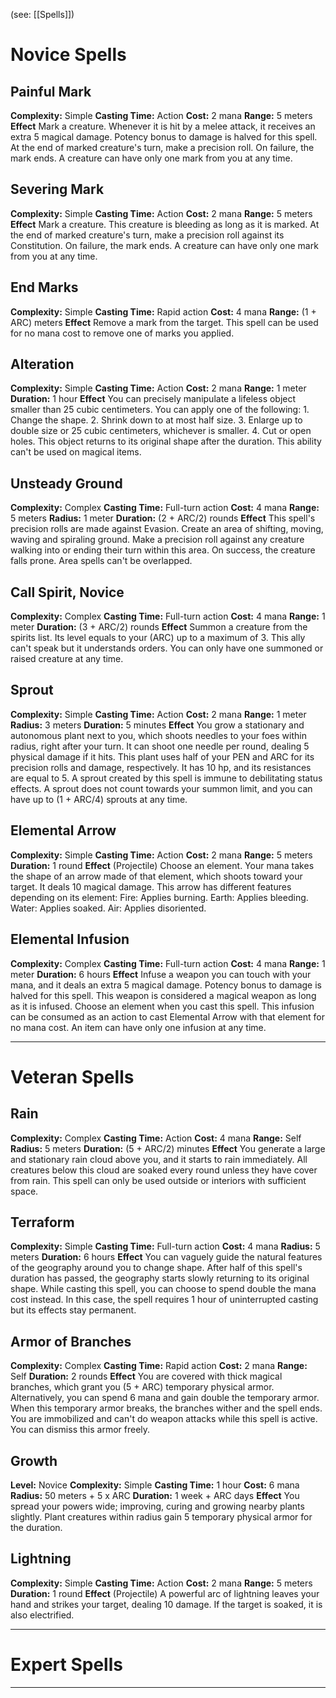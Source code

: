 (see: [[Spells]])

# Novice Spells
## Painful Mark
**Complexity:** Simple
**Casting Time:** Action
**Cost:** 2 mana
**Range:** 5 meters 
**Effect**
	Mark a creature. 
	Whenever it is hit by a melee attack, it receives an extra 5 magical damage. Potency bonus to damage is halved for this spell.
	At the end of marked creature's turn, make a precision roll. On failure, the mark ends. A creature can have only one mark from you at any time.

## Severing Mark
**Complexity:** Simple
**Casting Time:** Action
**Cost:** 2 mana
**Range:** 5 meters
**Effect**
	Mark a creature. 
	This creature is bleeding as long as it is marked. 
	At the end of marked creature's turn, make a precision roll against its Constitution. On failure, the mark ends. A creature can have only one mark from you at any time.

## End Marks
**Complexity:** Simple
**Casting Time:** Rapid action
**Cost:** 4 mana
**Range:** (1 + ARC) meters
**Effect**
	Remove a mark from the target. This spell can be used for no mana cost to remove one of marks you applied.

## Alteration
**Complexity:** Simple
**Casting Time:** Action
**Cost:** 2 mana
**Range:** 1 meter
**Duration:** 1 hour
**Effect**
	You can precisely manipulate a lifeless object smaller than 25 cubic centimeters. You can apply one of the following:
	1. Change the shape.
	2. Shrink down to at most half size.
	3. Enlarge up to double size or 25 cubic centimeters, whichever is smaller.
	4. Cut or open holes.
	This object returns to its original shape after the duration. This ability can't be used on magical items.

## Unsteady Ground
**Complexity:** Complex
**Casting Time:** Full-turn action
**Cost:** 4 mana
**Range:** 5 meters
**Radius:** 1 meter
**Duration:** (2 + ARC/2) rounds
**Effect**
	This spell's precision rolls are made against Evasion.
	Create an area of shifting, moving, waving and spiraling ground. Make a precision roll against any creature walking into or ending their turn within this area. On success, the creature falls prone.
	Area spells can't be overlapped.

## Call Spirit, Novice
**Complexity:** Complex
**Casting Time:** Full-turn action
**Cost:** 4 mana
**Range:** 1 meter
**Duration:** (3 + ARC/2) rounds
**Effect**
	Summon a creature from the spirits list. Its level equals to your (ARC) up to a maximum of 3. This ally can't speak but it understands orders. 
	You can only have one summoned or raised creature at any time. 

## Sprout
**Complexity:** Simple
**Casting Time:** Action 
**Cost:** 2 mana
**Range:** 1 meter 
**Radius:** 3 meters
**Duration:** 5 minutes
**Effect**
	You grow a stationary and autonomous plant next to you, which shoots needles to your foes within radius, right after your turn. It can shoot one needle per round, dealing 5 physical damage if it hits.
	This plant uses half of your PEN and ARC for its precision rolls and damage, respectively. It has 10 hp, and its resistances are equal to 5. 
	A sprout created by this spell is immune to debilitating status effects.
	A sprout does not count towards your summon limit, and you can have up to (1 + ARC/4) sprouts at any time.

## Elemental Arrow
**Complexity:** Simple
**Casting Time:** Action
**Cost:** 2 mana
**Range:** 5 meters
**Duration:** 1 round
**Effect**
	(Projectile)
	Choose an element. Your mana takes the shape of an arrow made of that element, which shoots toward your target. It deals 10 magical damage.
	This arrow has different features depending on its element:
	Fire: Applies burning. 
	Earth: Applies bleeding. 
	Water: Applies soaked.
	Air: Applies disoriented. 

## Elemental Infusion
**Complexity:** Complex
**Casting Time:** Full-turn action
**Cost:** 4 mana
**Range:** 1 meter
**Duration:** 6 hours
**Effect**
	Infuse a weapon you can touch with your mana, and it deals an extra 5 magical damage. Potency bonus to damage is halved for this spell. This weapon is considered a magical weapon as long as it is infused.
	Choose an element when you cast this spell. This infusion can be consumed as an action to cast Elemental Arrow with that element for no mana cost. 
	An item can have only one infusion at any time.

---
# Veteran Spells
## Rain
**Complexity:** Complex
**Casting Time:** Action
**Cost:** 4 mana
**Range:** Self
**Radius:** 5 meters
**Duration:** (5 + ARC/2) minutes
**Effect**
	You generate a large and stationary rain cloud above you, and it starts to rain immediately. 
	All creatures below this cloud are soaked every round unless they have cover from rain.
	This spell can only be used outside or interiors with sufficient space.

## Terraform
**Complexity:** Simple
**Casting Time:** Full-turn action
**Cost:** 4 mana
**Radius:** 5 meters
**Duration:** 6 hours
**Effect**
	You can vaguely guide the natural features of the geography around you to change shape. After half of this spell's duration has passed, the geography starts slowly returning to its original shape. While casting this spell, you can choose to spend double the mana cost instead. In this case, the spell requires 1 hour of uninterrupted casting but its effects stay permanent.  

## Armor of Branches
**Complexity:** Complex
**Casting Time:** Rapid action
**Cost:** 2 mana
**Range:** Self
**Duration:** 2 rounds
**Effect**
	You are covered with thick magical branches, which grant you (5 + ARC) temporary physical armor. Alternatively, you can spend 6 mana and gain double the temporary armor. When this temporary armor breaks, the branches wither and the spell ends. 
	You are immobilized and can't do weapon attacks while this spell is active.
	You can dismiss this armor freely.

## Growth
**Level:** Novice
**Complexity:** Simple
**Casting Time:** 1 hour
**Cost:** 6 mana
**Radius:** 50 meters + 5 x ARC
**Duration:** 1 week + ARC days
**Effect**
	You spread your powers wide; improving, curing and growing nearby plants slightly. Plant creatures within radius gain 5 temporary physical armor for the duration. 

## Lightning
**Complexity:** Simple
**Casting Time:** Action
**Cost:** 2 mana
**Range:** 5 meters
**Duration:** 1 round
**Effect**
	(Projectile)
	A powerful arc of lightning leaves your hand and strikes your target, dealing 10 damage. If the target is soaked, it is also electrified.

---
# Expert Spells



---